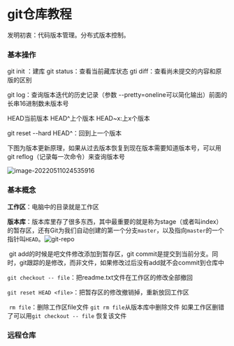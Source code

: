 # git仓库教程

发明初衷：代码版本管理。分布式版本控制。

### 基本操作

git init ：建库				git status：查看当前藏库状态				gti diff：查看尚未提交的内容和原版的区别	

git log：查询版本迭代的历史记录（参数 --pretty=oneline可以简化输出）前面的长串16进制数未版本号	

HEAD当前版本	HEAD^上个版本	HEAD~x:上x个版本	

git reset --hard HEAD^：回到上一个版本

下图为版本更新原理，如果从过去版本恢复到现在版本需要知道版本号，可以用git reflog（记录每一次命令）来查询版本号

![image-20220511024535916](C:\Users\borfish\AppData\Roaming\Typora\typora-user-images\image-20220511024535916.png)	

### 基本概念

**工作区**：电脑中的目录就是工作区

**版本库**：版本库里存了很多东西，其中最重要的就是称为stage（或者叫index）的暂存区，还有Git为我们自动创建的第一个分支`master`，以及指向`master`的一个指针叫`HEAD`。![git-repo](https://www.liaoxuefeng.com/files/attachments/919020037470528/0)	     

​		git add的时候是吧文件修改添加到暂存区，git commit是提交到当前分支。同时，git跟踪的是修改，而非文件，如果修改过后没有add就不会commit到仓库中

​	`git checkout -- file`：把readme.txt文件在工作区的修改全部撤回

​	`git reset HEAD <file>`：把暂存区的修改撤销掉，重新放回工作区

​	`rm file`：删除工作区file文件	`git rm file`从版本库中删除文件	如果工作区删错了可以用`git checkout -- file` 恢复该文件

### 远程仓库



